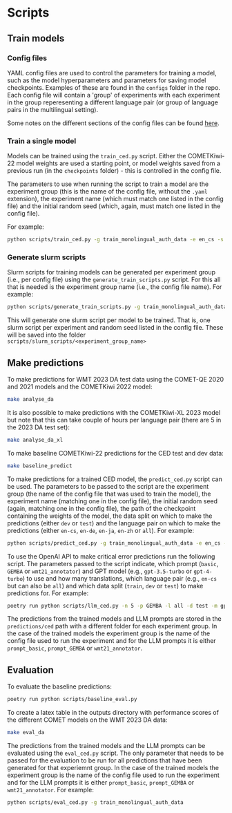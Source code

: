 # Scripts

## Train models

### Config files
YAML config files are used to control the parameters for training a model, such as the model hyperparameters and parameters for saving model checkpoints. Examples of these are found in the `configs` folder in the repo. Each config file will contain a 'group' of experiments with each experiment in the group reperesenting a different language pair (or group of language pairs in the multilingual setting).

Some notes on the different sections of the config files can be found [here](notes/configs.md).

### Train a single model

Models can be trained using the `train_ced.py` script. Either the COMETKiwi-22 model weights are used a starting point, or model weights saved from a previous run (in the `checkpoints` folder) - this is controlled in the config file.

The parameters to use when running the script to train a model are the experiment group (this is the name of the config file, without the `.yaml` extension), the experiment name (which must match one listed in the config file) and the initial random seed (which, again, must match one listed in the config file).

For example:
```bash
python scripts/train_ced.py -g train_monolingual_auth_data -e en_cs -s 42
```

### Generate slurm scripts

Slurm scripts for training models can be generated per experiment group (i.e., per config file) using the `generate_train_scripts.py` script. For this all that is needed is the experiment group name (i.e., the config file name). For example:

```bash
python scripts/generate_train_scripts.py -g train_monolingual_auth_data
```

This will generate one slurm script per model to be trained. That is, one slurm script per experiment and random seed listed in the config file. These will be saved into the folder `scripts/slurm_scripts/<experiment_group_name>`

## Make predictions

To make predictions for WMT 2023 DA test data using the COMET-QE 2020 and 2021 models and the COMETKiwi 2022 model:

```bash
make analyse_da
```

It is also possible to make predictions with the COMETKiwi-XL 2023 model but note that this can take couple of hours per language pair (there are 5 in the 2023 DA test set):

```bash
make analyse_da_xl
```

To make baseline COMETKiwi-22 predictions for the  CED test and dev data:

```bash
make baseline_predict
```

To make predictions for a trained CED model, the `predict_ced.py` script can be used. The parameters to be passed to the script are the experiment group (the name of the config file that was used to train the model), the experiment name (matching one in the config file), the initial random seed (again, matching one in the config file), the path of the checkpoint containing the weights of the model, the data split on which to make the predictions (either `dev` or `test`) and the language pair on which to make the predictions (either `en-cs`, `en-de`, `en-ja`, `en-zh` or `all`). For example:

```bash
python scripts/predict_ced.py -g train_monolingual_auth_data -e en_cs -s 42 -p checkpoints/train_monolingual_auth_data__en-cs__42__20240416_174404/epoch=0-step=468.ckpt -d test -lp en-cs
```

To use the OpenAI API to make critical error predictions run the following script. The parameters passed to the script indicate, which prompt (`basic`, `GEMBA` or `wmt21_annotator`) and GPT model (e.g., `gpt-3.5-turbo` or `gpt-4-turbo`) to use and how many translations, which language pair (e.g., `en-cs` but can also be `all`) and which data split (`train`, `dev` or `test`) to make predictions for. For example:

```bash
poetry run python scripts/llm_ced.py -n 5 -p GEMBA -l all -d test -m gpt-4-turbo
```

The predictions from the trained models and LLM prompts are stored in the `predictions/ced` path with a different folder for each experiment group. In the case of the trained models the experiment group is the name of the config file used to run the experiment and for the LLM prompts it is either `prompt_basic`, `prompt_GEMBA` or `wmt21_annotator`.

## Evaluation

To evaluate the baseline predictions:

```bash
poetry run python scripts/baseline_eval.py
```

To create a latex table in the outputs directory with performance scores of the different COMET models on the WMT 2023 DA data:

```bash
make eval_da
```

The predictions from the trained models and the LLM prompts can be evaluated using the `eval_ced.py` script. The only parameter that needs to be passed for the evaluation to be run for all predictions that have been generated for that experiemnt group. In the case of the trained models the experiment group is the name of the config file used to run the experiment and for the LLM prompts it is either `prompt_basic`, `prompt_GEMBA` or `wmt21_annotator`. For example:

```bash
python scripts/eval_ced.py -g train_monolingual_auth_data
```
